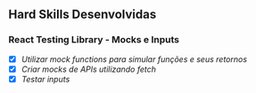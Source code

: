 ## Hard Skills Desenvolvidas

### React Testing Library - Mocks e Inputs

- [X] _Utilizar mock functions para simular funções e seus retornos_
- [X] _Criar mocks de APIs utilizando fetch_
- [X] _Testar inputs_
